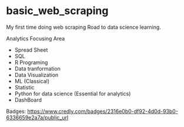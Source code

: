 # basic_web_scraping
My first time  doing web scraping  Road to data science learning.

Analytics Focusing Area 

- Spread Sheet 
- SQL 
- R Programing 
- Data tranformation 
- Data Visualization 
- ML (Classical)
- Statistic 
- Python for data science  (Essential for analytics)
- DashBoard 

Badges: 
https://www.credly.com/badges/2316e0b0-df92-4d0d-93b0-6336659e2a7a/public_url
